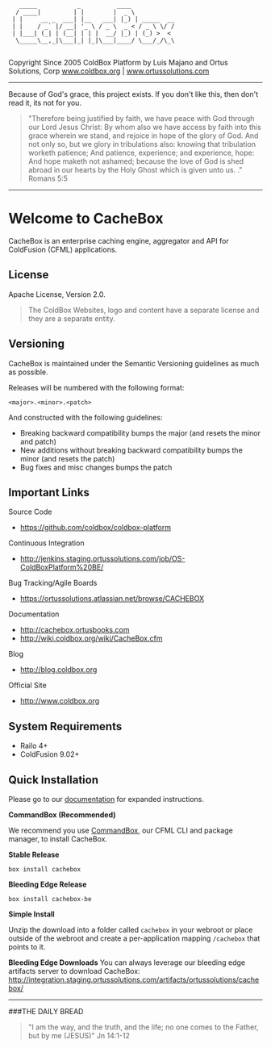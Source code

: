 ﻿```   _____           _          ____              / ____|         | |        |  _ \            | |     __ _  ___| |__   ___| |_) | _____  __ | |    / _` |/ __| '_ \ / _ \  _ < / _ \ \/ / | |___| (_| | (__| | | |  __/ |_) | (_) >  <   \_____\__,_|\___|_| |_|\___|____/ \___/_/\_\                                                                                            ```Copyright Since 2005 ColdBox Platform by Luis Majano and Ortus Solutions, Corpwww.coldbox.org | www.ortussolutions.com----Because of God's grace, this project exists. If you don't like this, then don't read it, its not for you.>"Therefore being justified by faith, we have peace with God through our Lord Jesus Christ:By whom also we have access by faith into this grace wherein we stand, and rejoice in hope of the glory of God.And not only so, but we glory in tribulations also: knowing that tribulation worketh patience;And patience, experience; and experience, hope:And hope maketh not ashamed; because the love of God is shed abroad in our hearts by the Holy Ghost which is given unto us. ." Romans 5:5----# Welcome to CacheBoxCacheBox is an enterprise caching engine, aggregator and API for ColdFusion (CFML) applications.## LicenseApache License, Version 2.0.>The ColdBox Websites, logo and content have a separate license and they are a separate entity.## VersioningCacheBox is maintained under the Semantic Versioning guidelines as much as possible.Releases will be numbered with the following format:```<major>.<minor>.<patch>```And constructed with the following guidelines:* Breaking backward compatibility bumps the major (and resets the minor and patch)* New additions without breaking backward compatibility bumps the minor (and resets the patch)* Bug fixes and misc changes bumps the patch## Important LinksSource Code- https://github.com/coldbox/coldbox-platformContinuous Integration- http://jenkins.staging.ortussolutions.com/job/OS-ColdBoxPlatform%20BE/Bug Tracking/Agile Boards- https://ortussolutions.atlassian.net/browse/CACHEBOXDocumentation- http://cachebox.ortusbooks.com- http://wiki.coldbox.org/wiki/CacheBox.cfmBlog- http://blog.coldbox.orgOfficial Site- http://www.coldbox.org## System Requirements- Railo 4+- ColdFusion 9.02+## Quick InstallationPlease go to our [documentation](http://cachebox.ortusbooks.com) for expanded instructions. **CommandBox (Recommended)**We recommend you use [CommandBox](http://www.ortussolutions.com/products/commandbox), our CFML CLI and package manager, to install CacheBox.**Stable Release**`box install cachebox`**Bleeding Edge Release**`box install cachebox-be`**Simple Install**Unzip the download into a folder called `cachebox` in your webroot or place outside of the webroot and create a per-application mapping `/cachebox` that points to it.**Bleeding Edge Downloads**You can always leverage our bleeding edge artifacts server to download CacheBox: http://integration.staging.ortussolutions.com/artifacts/ortussolutions/cachebox/--- ###THE DAILY BREAD > "I am the way, and the truth, and the life; no one comes to the Father, but by me (JESUS)" Jn 14:1-12